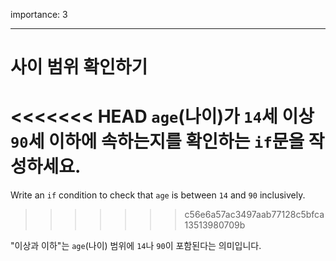 importance: 3

---

# 사이 범위 확인하기

<<<<<<< HEAD
`age`(나이)가 `14`세 이상 `90`세 이하에 속하는지를 확인하는 `if`문을 작성하세요.
=======
Write an `if` condition to check that `age` is between `14` and `90` inclusively.
>>>>>>> c56e6a57ac3497aab77128c5bfca13513980709b

"이상과 이하"는 `age`(나이) 범위에 `14`나 `90`이 포함된다는 의미입니다.
